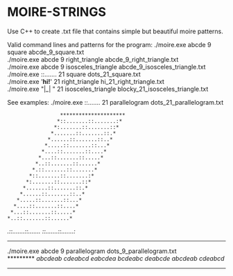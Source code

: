 # MOIRE-STRINGS
Use C++ to create .txt file that contains simple but beautiful moire patterns.

Valid command lines and patterns for the program:
./moire.exe abcde 9 square abcde_9_square.txt                                       
./moire.exe abcde 9 right_triangle abcde_9_right_triangle.txt                               
./moire.exe abcde 9 isosceles_triangle abcde_9_isosceles_triangle.txt               
./moire.exe ::....... 21 square dots_21_square.txt               
./moire.exe '__hi!__' 21 right_triangle hi_21_right_triangle.txt                 
./moire.exe "|_| " 21 isosceles_triangle blocky_21_isosceles_triangle.txt         

See examples:
./moire.exe ::....... 21 parallelogram dots_21_parallelogram.txt

                     *********************
                    *::.......::.......:*
                   *:.......::.......::*
                  *.......::.......::.*
                 *......::.......::..*
                *.....::.......::...*
               *....::.......::....*
              *...::.......::.....*
             *..::.......::......*
            *.::.......::.......*
           *::.......::.......:*
          *:.......::.......::*
         *.......::.......::.*
        *......::.......::..*
       *.....::.......::...*
      *....::.......::....*
     *...::.......::.....*
    *..::.......::......*
   *.::.......::.......*
  *::.......::.......:*
*********************

./moire.exe abcde 9 parallelogram dots_9_parallelogram.txt                                             
         *********
        *abcdeab*
       *cdeabcd*
      *eabcdea*
     *bcdeabc*
    *deabcde*
   *abcdeab*
  *cdeabcd*
*********
